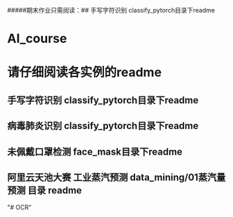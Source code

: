 #####期末作业只需阅读：## 手写字符识别  classify_pytorch目录下readme
 
# AI_course

# 请仔细阅读各实例的readme

## 手写字符识别  classify_pytorch目录下readme

## 病毒肺炎识别  classify_pytorch目录下readme

## 未佩戴口罩检测  face_mask目录下readme

## 阿里云天池大赛 工业蒸汽预测 data_mining/01蒸汽量预测 目录 readme
"# OCR" 
